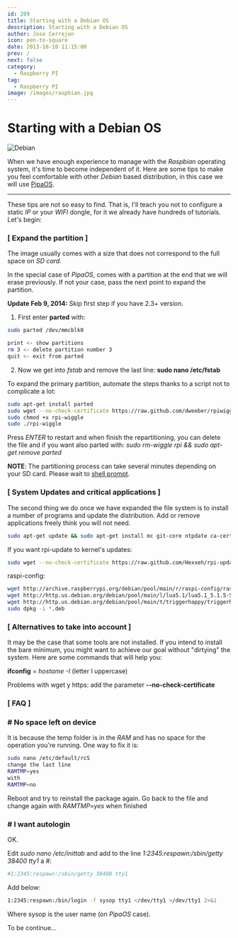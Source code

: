 ```yaml
---
id: 289
title: Starting with a Debian OS
description: Starting with a Debian OS
author: Jose Cerrejon
icon: pen-to-square
date: 2013-10-10 11:15:00
prev: /
next: false
category:
  - Raspberry PI
tag:
  - Raspberry PI
image: /images/raspbian.jpg
---
```


# Starting with a Debian OS

![Debian](/images/raspbian.jpg)

When we have enough experience to manage with the *Raspbian* operating system, it's time to become independent of it. Here are some tips to make you feel comfortable with other *Debian* based distribution, in this case we will use [PipaOS](http://pipaos.mitako.eu).

- - -
These tips are not so easy to find. That is, I'll teach you not to configure a static *IP* or your *WIFI* dongle, for it we already have hundreds of tutorials. Let's begin:

###  [ Expand the partition ]
The image usually comes with a size that does not correspond to the full space on *SD card.*

In the special case of *PipaOS*, comes with a partition at the end that we will erase previously. If not your case, pass the next point to expand the partition.

**Update Feb 9, 2014:** Skip first step if you have 2.3+ version.
 
1) First enter **parted** with:
```bash
sudo parted /dev/mmcblk0

print <- show partitions
rm 3 <- delete partition number 3
quit <- exit from parted
```

2) Now we get into *fstab* and remove the last line: **sudo nano /etc/fstab**

To expand the primary partition, automate the steps thanks to a script not to complicate a lot:

```bash
sudo apt-get install parted
sudo wget --no-check-certificate https://raw.github.com/dweeber/rpiwiggle/master/rpi-wiggle
sudo chmod +x rpi-wiggle
sudo ./rpi-wiggle
```

Press *ENTER* to restart and when finish the repartitioning, you can delete the file and if you want also parted with: *sudo rm-wiggle rpi && sudo apt-get remove parted*

**NOTE**: The partitioning process can take several minutes depending on your SD card. Please wait to [shell prompt](http://en.wikipedia.org/wiki/Command-line_interface#Command_prompt).

###  [ System Updates and critical applications ]

The second thing we do once we have expanded the file system is to install a number of programs and update the distribution. Add or remove applications freely think you will not need.

```bash
sudo apt-get update && sudo apt-get install mc git-core ntpdate ca-certificates build-essential keyboard-configuration locales
```
If you want rpi-update to kernel's updates:
```bash
sudo wget --no-check-certificate https://raw.github.com/Hexxeh/rpi-update/master/rpi-update -O /usr/bin/rpi-update && sudo chmod +x /usr/bin/rpi-update
```
raspi-config:
```bash
wget http://archive.raspberrypi.org/debian/pool/main/r/raspi-config/raspi-config_20131216-1_all.deb
wget http://http.us.debian.org/debian/pool/main/l/lua5.1/lua5.1_5.1.5-5_armel.deb
wget http://http.us.debian.org/debian/pool/main/t/triggerhappy/triggerhappy_0.3.4-2_armel.deb
sudo dpkg -i *.deb
```

###  [ Alternatives to take into account ]

It may be the case that some tools are not installed. If you intend to install the bare minimum, you might want to achieve our goal without "dirtying" the system. Here are some commands that will help you:

**ifconfig** = *hostame -I* (letter I uppercase)

Problems with wget y https: add the parameter **--no-check-certificate**

###  [ FAQ ]

### # No space left on device

It is because the temp folder is in the *RAM* and has no space for the operation you're running. One way to fix it is:

```bash
sudo nano /etc/default/rcS
change the last line
RAMTMP=yes
with
RAMTMP=no
```
Reboot and try to reinstall the package again. Go back to the file and change again with *RAMTMP=yes* when finished

### # I want autologin

OK.

Edit *sudo nano /etc/inittab* and add to the line *1:2345:respawn:/sbin/getty 38400 tty1* a #:

```bash
#1:2345:respawn:/sbin/getty 38400 tty1
```

Add below:
```bash
1:2345:respawn:/bin/login -f sysop tty1 </dev/tty1 >/dev/tty1 2>&1
```

Where sysop is the user name (on *PipaOS* case).

To be continue...